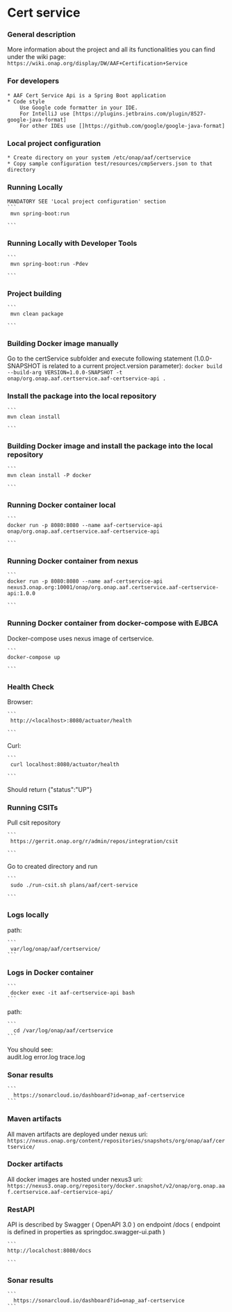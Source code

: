 # Cert service

### General description
More information about the project and all its functionalities you can find under the wiki page: 
    ```
    https://wiki.onap.org/display/DW/AAF+Certification+Service
    ``` 

### For developers
    * AAF Cert Service Api is a Spring Boot application
    * Code style
        Use Google code formatter in your IDE.
        For IntelliJ use [https://plugins.jetbrains.com/plugin/8527-google-java-format]
        For other IDEs use []https://github.com/google/google-java-format]

### Local project configuration
    * Create directory on your system /etc/onap/aaf/certservice
    * Copy sample configuration test/resources/cmpServers.json to that directory

### Running Locally
    MANDATORY SEE 'Local project configuration' section
    ```
     mvn spring-boot:run

    ```
  
### Running Locally with Developer Tools
    ```
     mvn spring-boot:run -Pdev

    ```

### Project building
    ```
     mvn clean package

    ```
    
### Building Docker image manually
Go to the certService subfolder and execute following statement (1.0.0-SNAPSHOT is related to a current project.version parameter):
    ```
    docker build --build-arg VERSION=1.0.0-SNAPSHOT -t onap/org.onap.aaf.certservice.aaf-certservice-api .
    ```
    
### Install the package into the local repository
    ```
    mvn clean install
   
    ```     
    
### Building Docker image and  install the package into the local repository
    ```
    mvn clean install -P docker
   
    ```   

### Running Docker container local
    ```
    docker run -p 8080:8080 --name aaf-certservice-api onap/org.onap.aaf.certservice.aaf-certservice-api

    ```

### Running Docker container from nexus
    ```
    docker run -p 8080:8080 --name aaf-certservice-api nexus3.onap.org:10001/onap/org.onap.aaf.certservice.aaf-certservice-api:1.0.0

    ```

### Running Docker container from docker-compose with EJBCA
 Docker-compose uses nexus image of certservice.
 
    ```
    docker-compose up
     
    ```

### Health Check
 Browser:
 
    ```
     http://<localhost>:8080/actuator/health
     
    ```
     
 Curl:   
 
    ```
     curl localhost:8080/actuator/health 
     
    ```   
 Should return {"status":"UP"}

### Running CSITs
Pull csit repository
    
    ```
     https://gerrit.onap.org/r/admin/repos/integration/csit
    
    ```
Go to created directory and run
    
    ```
     sudo ./run-csit.sh plans/aaf/cert-service
    
    ```
### Logs locally

path: 

    ```
     var/log/onap/aaf/certservice/
    ```    
### Logs in Docker container
    ```
     docker exec -it aaf-certservice-api bash
    ```

path:

    ```
      cd /var/log/onap/aaf/certservice
    ```
You should see:    
audit.log  error.log  trace.log

### Sonar results
    ```     
      https://sonarcloud.io/dashboard?id=onap_aaf-certservice
    ```
    
 ### Maven artifacts
 All maven artifacts are deployed under nexus uri:
     ```
        https://nexus.onap.org/content/repositories/snapshots/org/onap/aaf/certservice/
    ```
        
 ### Docker artifacts
 All docker images are hosted under nexus3 uri:
     ```
        https://nexus3.onap.org/repository/docker.snapshot/v2/onap/org.onap.aaf.certservice.aaf-certservice-api/
    ```

### RestAPI
API is described by Swagger ( OpenAPI 3.0 ) on endpoint /docs 
( endpoint is defined in properties as springdoc.swagger-ui.path )
  
    ```
    http://localchost:8080/docs
    
    ```

### Sonar results
    ```     
      https://sonarcloud.io/dashboard?id=onap_aaf-certservice
    ```
